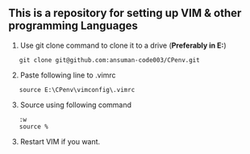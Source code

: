 ## This is a repository for setting up VIM & other programming Languages
1. Use git clone command to clone it to a drive (**Preferably in E:**) 
```
   git clone git@github.com:ansuman-code003/CPenv.git
```
2. Paste following line to .vimrc
```
   source E:\CPenv\vimconfig\.vimrc   
```
3. Source using following command
```
   :w
   source %
```
3. Restart VIM if you want.
